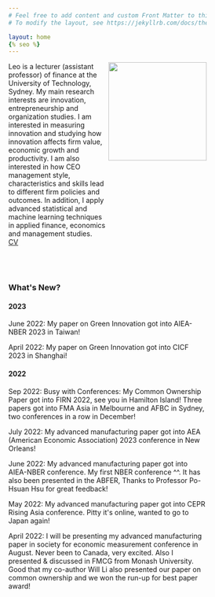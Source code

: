 ```yaml
---
# Feel free to add content and custom Front Matter to this file.
# To modify the layout, see https://jekyllrb.com/docs/themes/#overriding-theme-defaults

layout: home
{% seo %}
---
```


<style type="text/css" media="screen">
* {
  box-sizing: border-box;
}

.row {
  display: flex;
}

.left {
  flex: 70%;
}

.right {
  flex: 30%;
}

</style>

<div class="row">
<div class="left">
Leo is a lecturer (assistant professor) of finance at the University of Technology, Sydney. My main research interests are innovation, entrepreneurship and organization studies. I am interested in measuring innovation and studying how innovation affects firm value, economic growth and productivity. I am also interested in how CEO management style, characteristics and skills lead to different firm policies and outcomes. In addition, I apply advanced statistical and machine learning techniques in applied finance, economics and management studies.
<br/>
<a href="cv.pdf">CV</a>

<br/>
<br/>
<br/>
<br/>

</div>


<div class="right">
<img src="leo.png" width="200" style="float:right">
</div>
</div>

<h3> What's New?</h3>

<h4> 2023 </h4>
<p>June 2022: My paper on Green Innovation got into AIEA-NBER 2023 in Taiwan! </p>
<p>April 2022: My paper on Green Innovation got into CICF 2023 in Shanghai! </p>

<h4> 2022 </h4>
<p>Sep 2022: Busy with Conferences: My Common Ownership Paper got into FIRN 2022, see you in Hamilton Island! Three papers got into FMA Asia in Melbourne and AFBC in Sydney, two conferences in a row in December!

<p>July 2022: My advanced manufacturing paper got into AEA (American Economic Association) 2023 conference in New Orleans! </p>

<p>June 2022: My advanced manufacturing paper got into AIEA-NBER conference. My first NBER conference ^^. It has also been presented in the ABFER, Thanks to Professor Po-Hsuan Hsu for great feedback!</p>

<p>May 2022:  My advanced manufacturing paper got into CEPR Rising Asia conference. Pitty it's online, wanted to go to Japan again!</p>

<p>April 2022:  I will be presenting my advanced manufacturing paper in society for economic measurement conference in August. Never been to Canada, very excited. Also I presented & discussed in FMCG from Monash University. Good that my co-author Will Li also presented our paper on common ownership and we won the run-up for best paper award!</p>



